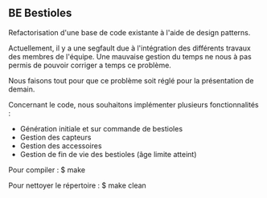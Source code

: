 ## BE Bestioles

Refactorisation d'une base de code existante à l'aide de design patterns.

Actuellement, il y a une segfault due à l'intégration des différents travaux des membres de l'équipe. Une mauvaise gestion du temps ne nous à pas 
permis de pouvoir corriger a temps ce problème.

Nous faisons tout pour que ce problème soit réglé pour la présentation de demain. 

Concernant le code, nous souhaitons implémenter plusieurs fonctionnalités :
- Génération initiale et sur commande de bestioles
- Gestion des capteurs
- Gestion des accessoires
- Gestion de fin de vie des bestioles (âge limite atteint)

Pour compiler : 
$ make

Pour nettoyer le répertoire :
$ make clean

